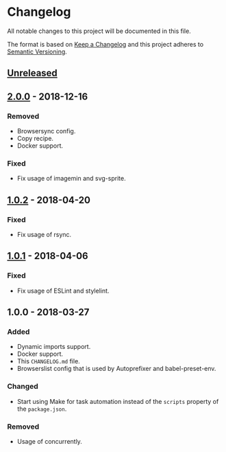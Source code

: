 # Changelog

All notable changes to this project will be documented in this file.

The format is based on [Keep a Changelog](http://keepachangelog.com/en/1.0.0/) and this project adheres to [Semantic Versioning](http://semver.org/spec/v2.0.0.html).

## [Unreleased]

## [2.0.0] - 2018-12-16

### Removed

* Browsersync config.
* Copy recipe.
* Docker support.

### Fixed

* Fix usage of imagemin and svg-sprite.

## [1.0.2] - 2018-04-20

### Fixed

* Fix usage of rsync.

## [1.0.1] - 2018-04-06

### Fixed

* Fix usage of ESLint and stylelint.

## 1.0.0 - 2018-03-27

### Added

* Dynamic imports support.
* Docker support.
* This `CHANGELOG.md` file.
* Browserslist config that is used by Autoprefixer and babel-preset-env.

### Changed

* Start using Make for task automation instead of the `scripts` property of the `package.json`.

### Removed

* Usage of concurrently.

[Unreleased]: https://github.com/racse1/web-starter/compare/v2.0.0...HEAD
[1.0.1]: https://github.com/racse1/web-starter/compare/v1.0.0...v1.0.1
[1.0.2]: https://github.com/racse1/web-starter/compare/v1.0.1...v1.0.2
[2.0.0]: https://github.com/racse1/web-starter/compare/v1.0.2...v2.0.0
